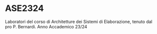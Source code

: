 # ASE2324
Laboratori del corso di Architetture dei Sistemi di Elaborazione, tenuto dal pro P. Bernardi. Anno Accademico 23/24
